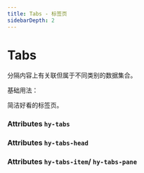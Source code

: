 ```yaml
---
title: Tabs - 标签页
sidebarDepth: 2
---
```


# Tabs

分隔内容上有关联但属于不同类别的数据集合。

基础用法：

简洁好看的标签页。

<ClientOnly><tabs-demo></tabs-demo></ClientOnly>

### Attributes `hy-tabs`

<ClientOnly><tabs-attr></tabs-attr></ClientOnly>

### Attributes `hy-tabs-head`

<ClientOnly><tabs-head-attr></tabs-head-attr></ClientOnly>

### Attributes `hy-tabs-item`/ `hy-tabs-pane`

<ClientOnly><tabs-item-attr></tabs-item-attr></ClientOnly>
